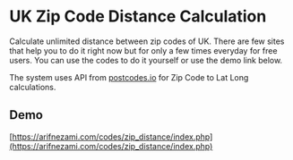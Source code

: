 # UK Zip Code Distance Calculation

Calculate unlimited distance between zip codes of UK. There are few sites that help you to do it right now but for only a few times everyday for free users. You can use the codes to do it yourself or use the demo link below.

The system uses API from [postcodes.io](postcodes.io) for Zip Code to Lat Long calculations.

## Demo
[https://arifnezami.com/codes/zip_distance/index.php](https://arifnezami.com/codes/zip_distance/index.php)
